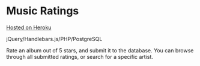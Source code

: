 Music Ratings
=============

[Hosted on Heroku](https://music-ratings.heroku.com)

jQuery/Handlebars.js/PHP/PostgreSQL

Rate an album out of 5 stars, and submit it to the database.
You can browse through all submitted ratings, or search for a specific artist.
